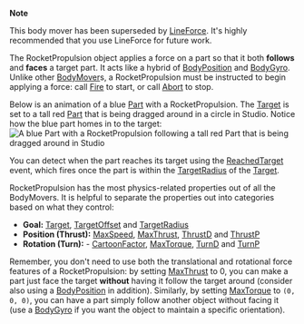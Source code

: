 **Note**  

This body mover has been superseded by [LineForce](LineForce). It's highly recommended that you use LineForce for future work.

The RocketPropulsion object applies a force on a part so that it both **follows** and **faces** a target part. It acts like a hybrid of [BodyPosition](https://developer.roblox.com/en-us/api-reference/class/BodyPosition) and [BodyGyro](https://developer.roblox.com/en-us/api-reference/class/BodyGyro). Unlike other [BodyMover](https://developer.roblox.com/en-us/api-reference/class/BodyMover)s, a RocketPropulsion must be instructed to begin applying a force: call [Fire](https://developer.roblox.com/en-us/api-reference/function/RocketPropulsion/Fire) to start, or call [Abort](https://developer.roblox.com/en-us/api-reference/function/RocketPropulsion/Abort) to stop.

Below is an animation of a blue [Part](https://developer.roblox.com/en-us/api-reference/class/Part) with a RocketPropulsion. The [Target](https://developer.roblox.com/en-us/api-reference/property/RocketPropulsion/Target) is set to a tall red [Part](https://developer.roblox.com/en-us/api-reference/class/Part) that is being dragged around in a circle in Studio. Notice how the blue part homes in to the target:  
![A blue Part with a RocketPropulsion following a tall red Part that is being dragged around in Studio](https://developer.roblox.com/assets/blte54f405a7b2ba6a9/RocketPropulsion.gif)

You can detect when the part reaches its target using the [ReachedTarget](https://developer.roblox.com/en-us/api-reference/event/RocketPropulsion/ReachedTarget) event, which fires once the part is within the [TargetRadius](https://developer.roblox.com/en-us/api-reference/property/RocketPropulsion/TargetRadius) of the [Target](https://developer.roblox.com/en-us/api-reference/property/RocketPropulsion/Target).

RocketPropulsion has the most physics-related properties out of all the BodyMovers. It is helpful to separate the properties out into categories based on what they control:

*   **Goal:** [Target](https://developer.roblox.com/en-us/api-reference/property/RocketPropulsion/Target), [TargetOffset](https://developer.roblox.com/en-us/api-reference/property/RocketPropulsion/TargetOffset) and [TargetRadius](https://developer.roblox.com/en-us/api-reference/property/RocketPropulsion/TargetRadius)
*   **Position (Thrust):** [MaxSpeed](https://developer.roblox.com/en-us/api-reference/property/RocketPropulsion/MaxSpeed), [MaxThrust](https://developer.roblox.com/en-us/api-reference/property/RocketPropulsion/MaxThrust), [ThrustD](https://developer.roblox.com/en-us/api-reference/property/RocketPropulsion/ThrustD) and [ThrustP](https://developer.roblox.com/en-us/api-reference/property/RocketPropulsion/ThrustP)
*   **Rotation (Turn):** - [CartoonFactor](https://developer.roblox.com/en-us/api-reference/property/RocketPropulsion/CartoonFactor), [MaxTorque](https://developer.roblox.com/en-us/api-reference/property/RocketPropulsion/MaxTorque), [TurnD](https://developer.roblox.com/en-us/api-reference/property/RocketPropulsion/TurnD) and [TurnP](https://developer.roblox.com/en-us/api-reference/property/RocketPropulsion/TurnP)

Remember, you don't need to use both the translational and rotational force features of a RocketPropulsion: by setting [MaxThrust](https://developer.roblox.com/en-us/api-reference/property/RocketPropulsion/MaxThrust) to 0, you can make a part just face the target **without** having it follow the target around (consider also using a [BodyPosition](https://developer.roblox.com/en-us/api-reference/class/BodyPosition) in addition). Similarly, by setting [MaxTorque](https://developer.roblox.com/en-us/api-reference/property/RocketPropulsion/MaxTorque) to `(0, 0, 0)`, you can have a part simply follow another object without facing it (use a [BodyGyro](https://developer.roblox.com/en-us/api-reference/class/BodyGyro) if you want the object to maintain a specific orientation).